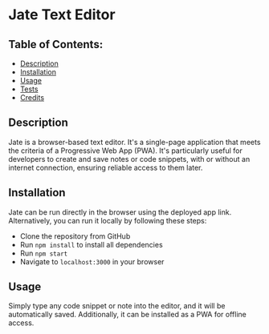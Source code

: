 # Jate Text Editor

## Table of Contents:
* [Description](#description)
* [Installation](#installation)
* [Usage](#usage)
* [Tests](#tests)
* [Credits](#credits)

## Description
Jate is a browser-based text editor. It's a single-page application that meets the criteria of a Progressive Web App (PWA). It's particularly useful for developers to create and save notes or code snippets, with or without an internet connection, ensuring reliable access to them later.

## Installation
Jate can be run directly in the browser using the deployed app link. Alternatively, you can run it locally by following these steps:
- Clone the repository from GitHub
- Run `npm install` to install all dependencies
- Run `npm start`
- Navigate to `localhost:3000` in your browser

## Usage
Simply type any code snippet or note into the editor, and it will be automatically saved. Additionally, it can be installed as a PWA for offline access.
